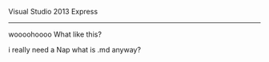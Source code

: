 Visual Studio 2013 Express
*************
woooohoooo
What like this?

i really need a Nap
what is .md anyway?